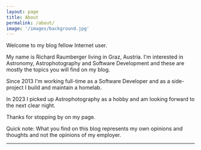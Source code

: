 ```yaml
---
layout: page
title: About
permalink: /about/
image: '/images/background.jpg'
---
```


Welcome to my blog fellow Internet user.

My name is Richard Raumberger living in Graz, Austria.
I'm interested in Astronomy, Astrophotography and Software Development and these are mostly the topics you will find on my blog.

Since 2013 I'm working full-time as a Software Developer and as a side-project I build and maintain a homelab.

In 2023 I picked up Astrophotography as a hobby and am looking forward to the next clear night.

Thanks for stopping by on my page.

Quick note: What you find on this blog represents my own opinions and thoughts and not the opinions of my employer.

<hr>
